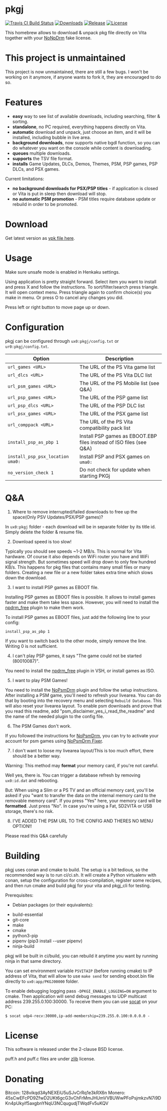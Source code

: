 # pkgj

[![Travis CI Build Status][img_travis]][pkgj_travis] [![Downloads][img_downloads]][pkgj_downloads] [![Release][img_latest]][pkgj_latest] [![License][img_license]][pkgj_license]

This homebrew allows to download & unpack pkg file directly on Vita together with your [NoNpDrm][] fake license.

# This project is unmaintained

This project is now unmaintained, there are still a few bugs. I won't be working
on it anymore, if anyone wants to fork it, they are encouraged to do so.

# Features

* **easy** way to see list of available downloads, including searching, filter & sorting.
* **standalone**, no PC required, everything happens directly on Vita.
* **automatic** download and unpack, just choose an item, and it will be installed, including bubble in live area.
* **background downloads**, now supports native bgdl function, so you can do whatever you want on the console while content is downloading.
* **queues** multiple downloads.
* **supports** the TSV file format.
* **installs** Game Updates, DLCs, Demos, Themes, PSM, PSP games, PSP DLCs, and PSX games.

Current limitations:
* **no background downloads for PSX/PSP titles** - if application is closed or Vita is put in sleep then download will stop.
* **no automatic PSM promotion** - PSM titles require database update or rebuild in order to be promoted.

# Download

Get latest version as [vpk file here][pkgj_latest].

# Usage

Make sure unsafe mode is enabled in Henkaku settings.

Using application is pretty straight forward. Select item you want to install and press X and follow the instructions. To sort/filter/search press triangle.
It will open context menu. Press triangle again to confirm choice(s) you make in menu. Or press O to cancel any changes you did.

Press left or right button to move page up or down.

# Configuration

pkgj can be configured through `ux0:pkgj/config.txt` or `ur0:pkgj/config.txt`.

| Option | Description |
| --- | --- |
| `url_games <URL>` | The URL of the PS Vita game list |
| `url_dlcs <URL>` | The URL of the PS Vita DLC list |
| `url_psm_games <URL>` | The URL of the PS Mobile list (see Q&A) |
| `url_psp_games <URL>` | The URL of the PSP game list |
| `url_psp_dlcs <URL>` | The URL of the PSP DLC list |
| `url_psx_games <URL>` | The URL of the PSX game list |
| `url_comppack <URL>` | The URL of the PS Vita compatibility pack list |
| `install_psp_as_pbp 1` | Install PSP games as EBOOT.EBP files instead of ISO files (see Q&A) |
| `install_psp_psx_location uma0:` | Install PSP and PSX games on `uma0:` |
| `no_version_check 1` | Do not check for update when starting PKGj |

# Q&A

1. Where to remove interrupted/failed downloads to free up the space(Only PSV Updates/PSX/PSP games)?

  In `ux0:pkgj` folder - each download will be in separate folder by its title id. Simply delete the folder & resume file.

2. Download speed is too slow!

  Typically you should see speeds ~1-2 MB/s. This is normal for Vita hardware. Of course it also depends on WiFi router you
  have and WiFi signal strength. But sometimes speed will drop down to only few hundred KB/s. This happens for pkg files that
  contains many small files or many folders. Creating a new file or a new folder takes extra time which slows down the download.

3. I want to install PSP games as EBOOT file.

  Installing PSP games as EBOOT files is possible. It allows to install games
  faster and make them take less space. However, you will need to install
  the [npdrm_free][] plugin to make them work.

  To install PSP games as EBOOT files, just add the following line to your
  config:

    install_psp_as_pbp 1

  If you want to switch back to the other mode, simply remove the line. Writing
  0 is not sufficient.

4. I can't play PSP games, it says "The game could not be started (80010087)".

  You need to install the [npdrm_free][] plugin in VSH, or install games as ISO.

5. I want to play PSM Games!

  You need to install the [NoPsmDrm][] plugin and follow the setup instructions.
  After installing a PSM game, you'll need to refresh your livearea. You can do
  that by booting into the recovery menu and selecting `Rebuild Database`.
  This will also reset your livearea layout. To enable psm downloads and
  prove that you read this readme, add "psm_disclaimer_yes_i_read_the_readme"
  and the name of the needed plugin to the config file.

6. The PSM Games don't work.

  If you followed the instructions for [NoPsmDrm][], you can try to activate
  your account for psm games using
  [NoPsmDrm Fixer](https://github.com/Yoti/psv_npdrmfix).

7. I don't want to loose my livearea layout/This is too much effort, there
   should be a better way.

  Warning: This method may **format** your memory card, if you're not careful.

  Well yes, there is. You can trigger a database refresh by removing `ux0:id.dat`
  and rebooting.

  But: When using a Slim or a PS TV and an official memory card, you'll be asked if you
  "want to transfer the data on the internal memory card to the removable memory card".
  If you press "Yes" here, your memory card will be **formatted**. Just press
  "No". In case you're using a Fat, SD2VITA or USB storage, there's no risk.

8. I'VE ADDED THE PSM URL TO THE CONFIG AND THERES NO MENU OPTION!!

  Please read this Q&A carefully

# Building

pkgj uses conan and cmake to build. The setup is a bit tedious, so the
recommended way is to run ci/ci.sh. It will create a Python virtualenv with
conan, setup the configuration for cross-compilation, register some recipes,
and then run cmake and build pkgj for your vita and pkgj_cli for testing.

Prerequisites:

*  Debian packages (or their equivalents):

  - build-essential
  - git-core
  - make
  - cmake
  - python3-pip
  - pipenv (pip3 install --user pipenv)
  - ninja-build

pkgj will be built in ci/build, you can rebuild it anytime you want by running
ninja in that same directory.

You can set environment variable `PSVITAIP` (before running cmake) to IP address of
Vita, that will allow to use `make send` for sending eboot.bin file directly to `ux0:app/PKGJ00000` folder.

To enable debugging logging pass `-DPKGI_ENABLE_LOGGING=ON` argument to cmake. Then application will send debug messages to
UDP multicast address 239.255.0.100:30000. To receive them you can use [socat][] on your PC:

    $ socat udp4-recv:30000,ip-add-membership=239.255.0.100:0.0.0.0 -

# License

This software is released under the 2-clause BSD license.

puff.h and puff.c files are under [zlib][] license.

[NoNpDrm]: https://github.com/TheOfficialFloW/NoNpDrm/releases
[npdrm_free]: https://github.com/kyleatlast/npdrm_free/releases
[NoPsmDrm]: https://github.com/frangarcj/NoPsmDrm/
[zrif_online_converter]: https://rawgit.com/mmozeiko/pkg2zip/online/zrif.html
[pkg_dec]: https://github.com/weaknespase/PkgDecrypt
[pkg_releases]: https://github.com/blastrock/pkgj/releases
[vitasdk]: https://vitasdk.org/
[libvita2d]: https://github.com/xerpi/libvita2d
[PSDLE]: https://repod.github.io/psdle/
[socat]: http://www.dest-unreach.org/socat/
[zlib]: https://www.zlib.net/zlib_license.html
[pkgj_travis]: https://travis-ci.org/blastrock/pkgj/
[pkgj_downloads]: https://github.com/blastrock/pkgj/releases
[pkgj_latest]: https://github.com/blastrock/pkgj/releases/latest
[pkgj_license]: https://github.com/blastrock/pkgj/blob/master/LICENSE
[img_travis]: https://api.travis-ci.org/blastrock/pkgj.svg?branch=master
[img_downloads]: https://img.shields.io/github/downloads/blastrock/pkgj/total.svg?maxAge=3600
[img_latest]: https://img.shields.io/github/release/blastrock/pkgj.svg?maxAge=3600
[img_license]: https://img.shields.io/github/license/blastrock/pkgj.svg?maxAge=2592000

# Donating

Bitcoin: 128vikqd3AyNEXEiU5uSJvCrRq1e3kRX6n
Monero: 45sCwEFcPD9ZfwD2UKt6gcG3vChFrMmJHUmVVBUWwPFoPsjmkzvN7i9DKn4pUkyif5axgbnYNqU3NCqugudjTWqdFv5uKQV
